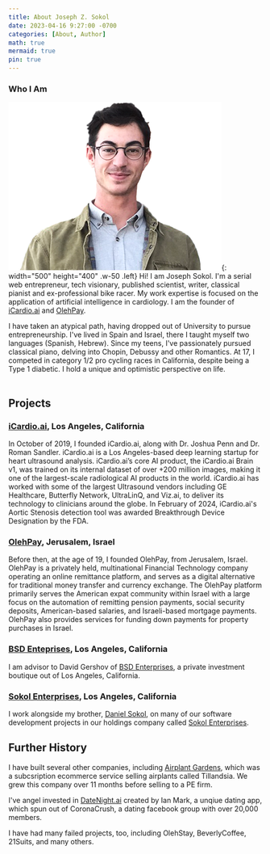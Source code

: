 ```yaml
---
title: About Joseph Z. Sokol
date: 2023-04-16 9:27:00 -0700
categories: [About, Author]
math: true
mermaid: true
pin: true
---
```


### Who I Am

![Desktop View](/assets/wiki_profile.png){: width="500" height="400" .w-50 .left}
Hi! I am Joseph Sokol. I'm a serial web entrepreneur, tech visionary, published scientist, writer, classical pianist and ex-professional bike racer. My work expertise is focused on the application of artificial intelligence in cardiology. I am the founder of [iCardio.ai](https://iCardio.ai) and [OlehPay](https://olehpay.co.il).

I have taken an atypical path, having dropped out of University to pursue entrepreneurship. I've lived in Spain and Israel, there I taught myself two languages (Spanish, Hebrew). Since my teens, I've passionately pursued classical piano, delving into Chopin, Debussy and other Romantics. At 17, I competed in category 1/2 pro cycling races in California, despite being a Type 1 diabetic. I hold a unique and optimistic perspective on life. <br><br>

## Projects

### [iCardio.ai](https://icardio.ai), Los Angeles, California

In October of 2019, I founded iCardio.ai, along with Dr. Joshua Penn and Dr. Roman Sandler. iCardio.ai is a Los Angeles-based deep learning startup for heart ultrasound analysis. iCardio.ai’s core AI product, the iCardio.ai Brain v1, was trained on its internal dataset of over +200 million images, making it one of the largest-scale radiological AI products in the world. iCardio.ai has worked with some of the largest Ultrasound vendors including GE Healthcare, Butterfly Network, UltraLinQ, and Viz.ai, to deliver its technology to clinicians around the globe. In February of 2024, iCardio.ai's Aortic Stenosis detection tool was awarded Breakthrough Device Designation by the FDA.

### [OlehPay](https://olehpay.co.il), Jerusalem, Israel

Before then, at the age of 19, I founded OlehPay, from Jerusalem, Israel. OlehPay is a privately held, multinational Financial Technology company operating an online remittance platform, and serves as a digital alternative for traditional money transfer and currency exchange. The OlehPay platform primarily serves the American expat community within Israel with a large focus on the automation of remitting pension payments, social security deposits, American-based salaries, and Israeli-based mortgage payments. OlehPay also provides services for funding down payments for property purchases in Israel.

### [BSD Enteprises](https://bsd.enterprises), Los Angeles, California

I am advisor to David Gershov of [BSD Enterprises](https://bsd.enterprises), a private investment boutique out of Los Angeles, California.

### [Sokol Enterprises](https://sokol.enterprises), Los Angeles, California

I work alongside my brother, [Daniel Sokol](https://danielbsokol.engineer), on many of our software development projects in our holdings company called [Sokol Enterprises](https://sokol.enterprises).

## Further History

I have built several other companies, including [Airplant Gardens](https://airplant.garden), which was a subcsription ecommerce service selling airplants called Tillandsia. We grew this company over 11 months before selling to a PE firm.

I've angel invested in [DateNight.ai](https://datenight.ai) created by Ian Mark, a unqiue dating app, which spun out of CoronaCrush, a dating facebook group with over 20,000 members.

I have had many failed projects, too, including OlehStay, BeverlyCoffee, 21Suits, and many others.
